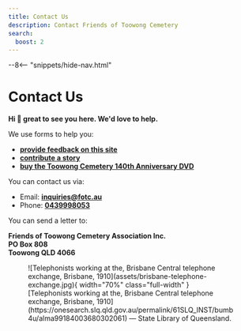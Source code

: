 ```yaml
---
title: Contact Us
description: Contact Friends of Toowong Cemetery
search:
  boost: 2  
---
```


<!-- -8- "snippets/sem/contact.json" TODO or NOT NEEDED -->

--8<-- "snippets/hide-nav.html"


# Contact Us 

**Hi 👋 great to see you here. We'd love to help.**

We use forms to help you:

- **[provide feedback on this site](https://docs.google.com/forms/d/e/1FAIpQLSeS7K7-e-ofnn2OkPDL6ql7-CkBL67wwsQiv9upMDoRcXCRJQ/viewform)**
- **[contribute a story](https://forms.gle/U94dcEj6RihM9BPq9)**
- **[buy the Toowong Cemetery 140th Anniversary DVD](https://forms.gle/vHhV1rYCoPeRPPBSA)**
<!--
- - **[apply to join Friends of Toowong Cemetery](https://forms.gle/iwFKCnpNYRTSeHLb8)**
-->

You can contact us via: 

- Email: **[inquiries@fotc.au](mailto:inquiries@fotc.au)**
- Phone: **[0439998053](tel:0439998053)**
<!-- Facebook: **[@1871fotc](https://www.facebook.com/1871fotc/)** -->

<!--
- Twitter: **[@1871fotc](https://twitter.com/1871fotc)**
- GitHub: **[@1871fotc](https://github.com/1871fotc)**
-->

You can send a letter to: 

**Friends of Toowong Cemetery Association Inc.** <br>
**PO Box 808** <br>
**Toowong QLD 4066**

<!--
![Woman typing on a typewriter, ca. 1915](../assets/woman-typing.jpg){ width="40%" }

*<small>[Woman typing on a typewriter, ca. 1915](http://onesearch.slq.qld.gov.au/permalink/f/1upgmng/slq_alma21218088650002061) - State Library of Queensland.</small>*
-->

<figure markdown>
  ![Telephonists working at the, Brisbane Central telephone exchange, Brisbane, 1910](assets/brisbane-telephone-exchange.jpg){ width="70%" class="full-width" }
  <figcaption markdown>[Telephonists working at the, Brisbane Central telephone exchange, Brisbane, 1910](https://onesearch.slq.qld.gov.au/permalink/61SLQ_INST/bumb4u/alma99184003680302061) — State Library of Queensland.</figcaption>
</figure>
